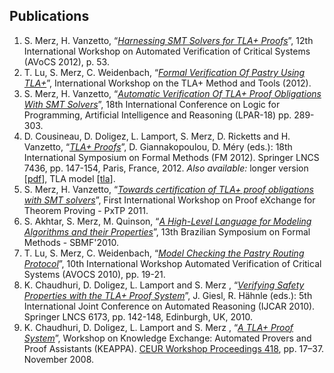 ## Publications
<div class="hr"></div>

1.  <span clas="authors">S. Merz, H. Vanzetto</span>,
    “[*Harnessing SMT Solvers for TLA+ Proofs*](
        https://hal.inria.fr/docs/00/76/05/79/PDF/avocs2012.pdf)”,
    12th International Workshop on Automated Verification of Critical
    Systems (AVoCS 2012), p. 53.
2.  <span clas="authors">T. Lu, S. Merz, C. Weidenbach</span>,
    “[*Formal Verification Of Pastry Using TLA+*](
        https://hal.inria.fr/docs/00/76/88/12/PDF/paper.pdf)”,
    International Workshop on the TLA+ Method and Tools (2012).
3.  <span clas="authors">S. Merz, H. Vanzetto</span>,
    “[*Automatic Verification Of TLA+ Proof Obligations With SMT Solvers*](
        https://hal.inria.fr/docs/00/76/05/70/PDF/tla2smt.pdf)”,
    18th International Conference on Logic for Programming, Artificial
    Intelligence and Reasoning (LPAR-18) pp. 289-303.
4.  <span class="authors">D. Cousineau, D. Doligez, L. Lamport, S.
    Merz, D. Ricketts and H. Vanzetto</span>, “[*TLA+
    Proofs*](https://hal.inria.fr/docs/00/72/66/31/PDF/final.pdf)”, D.
    Giannakopoulou, D. Méry (eds.): 18th International Symposium on
    Formal Methods (FM 2012). Springer LNCS 7436, pp. 147-154, Paris,
    France, 2012. *Also available:* longer version
    \[[pdf](publications/fm-long.pdf)\], TLA model
    \[[tla](publications/Peterson.tla)\].
5.  <span clas="authors">S. Merz, H. Vanzetto</span>,
    “[*Towards certification of TLA+ proof obligations with SMT solvers*](
        https://hal.inria.fr/docs/00/64/54/58/PDF/tla2smt.pdf)”,
    First International Workshop on Proof eXchange for Theorem Proving -
    PxTP 2011.
6.  <span clas="authors">S. Akhtar, S. Merz, M. Quinson</span>,
    “[*A High-Level Language for Modeling Algorithms and their Properties*](
        https://hal.inria.fr/docs/00/53/77/79/PDF/final.pdf)”,
    13th Brazilian Symposium on Formal Methods - SBMF'2010.
7.  <span class="authors">T. Lu, S. Merz, C. Weidenbach</span>,
    “[*Model Checking the Pastry Routing Protocol*](
        https://hal.inria.fr/docs/00/54/08/11/PDF/article-new.pdf)”,
    10th International Workshop Automated Verification of Critical
    Systems (AVOCS 2010), pp. 19-21.
8.  <span class="authors">K. Chaudhuri, D. Doligez, L. Lamport and S. Merz
    </span>,
    “[*Verifying Safety Properties with the TLA+ Proof System*](
        https://hal.inria.fr/docs/00/53/48/21/PDF/tlaps.pdf)”, J.
    Giesl, R. Hähnle (eds.): 5th International Joint Conference on
    Automated Reasoning (IJCAR 2010). Springer LNCS 6173, pp. 142-148,
    Edinburgh, UK, 2010.
9.  <span class="authors">K. Chaudhuri, D. Doligez, L. Lamport and S. Merz
    </span>,
    “[*A TLA+ Proof System*](
        https://hal.inria.fr/docs/00/53/48/21/PDF/tlaps.pdf)”,
    Workshop on Knowledge Exchange: Automated Provers and Proof
    Assistants (KEAPPA). [CEUR Workshop Proceedings 418](
      http://SunSITE.Informatik.RWTH-Aachen.de/Publications/CEUR-WS/Vol-418/),
    pp. 17–37. November 2008.
